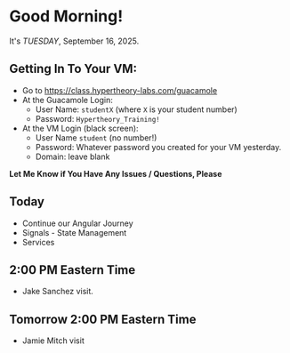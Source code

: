 # Good Morning! 

It's *TUESDAY*, September 16, 2025. 

## Getting In To Your VM:

- Go to https://class.hypertheory-labs.com/guacamole
- At the Guacamole Login:
    - User Name: `studentX` (where `X` is your student number)
    - Password: `Hypertheory_Training!`
- At the VM Login (black screen):
    - User Name `student` (no number!)
    - Password: Whatever password you created for your VM yesterday.
    - Domain: leave blank

**Let Me Know if You Have Any Issues / Questions, Please**

## Today

- Continue our Angular Journey
- Signals - State Management
- Services

## 2:00 PM Eastern Time
- Jake Sanchez visit.

## Tomorrow 2:00 PM Eastern Time
- Jamie Mitch visit
